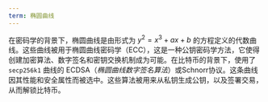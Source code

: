 ```yaml
---
term: 椭圆曲线
---
```


在密码学的背景下，椭圆曲线是由形式为 $y^2 = x^3 + ax + b$ 的方程定义的代数曲线。这些曲线被用于椭圆曲线密码学（ECC），这是一种公钥密码学方法，它使得创建加密算法、数字签名和密钥交换机制成为可能。在比特币的背景下，使用了 `secp256k1` 曲线的 ECDSA（*椭圆曲线数字签名算法*）或Schnorr协议。这条曲线因其性能和安全属性而被选中。这些算法被用来从私钥生成公钥，以及签署交易，从而解锁比特币。
